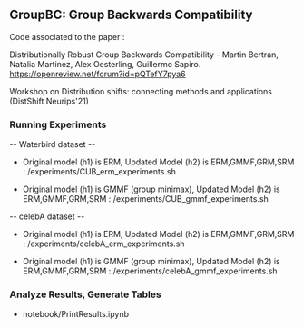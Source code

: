 ## GroupBC: Group Backwards Compatibility 

Code associated to the paper :

Distributionally Robust Group Backwards Compatibility - Martin Bertran, Natalia Martinez, Alex Oesterling, Guillermo Sapiro.
https://openreview.net/forum?id=pQTefY7pya6

Workshop on Distribution shifts: connecting methods and applications (DistShift Neurips'21)


### Running Experiments

-- Waterbird dataset --

* Original model (h1) is ERM, Updated Model (h2) is ERM,GMMF,GRM,SRM :  /experiments/CUB_erm_experiments.sh  

* Original model (h1) is GMMF (group minimax), Updated Model (h2) is ERM,GMMF,GRM,SRM :  /experiments/CUB_gmmf_experiments.sh  


-- celebA dataset --

* Original model (h1) is ERM, Updated Model (h2) is ERM,GMMF,GRM,SRM :  /experiments/celebA_erm_experiments.sh  

* Original model (h1) is GMMF (group minimax), Updated Model (h2) is ERM,GMMF,GRM,SRM :  /experiments/celebA_gmmf_experiments.sh  

### Analyze Results, Generate Tables 

* notebook/PrintResults.ipynb



